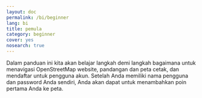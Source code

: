 ```yaml
---
layout: doc
permalink: /bi/beginner
lang: bi
title: pemula
category: beginner
cover: yes
nosearch: true
---
```

Dalam panduan ini kita akan belajar langkah demi langkah bagaimana untuk menavigasi
OpenStreetMap website, pandangan dan peta cetak, dan mendaftar untuk pengguna
akun. Setelah Anda memiliki nama pengguna dan password Anda sendiri, Anda akan dapat
untuk menambahkan poin pertama Anda ke peta.